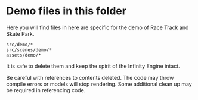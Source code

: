 # Demo files in this folder

Here you will find files in here are specific for the demo of Race Track and Skate Park.  

```
src/demo/*
src/scenes/demo/*
assets/demo/*
```

It is safe to delete them and keep the spirit of the Infinity Engine intact.  

Be careful with references to contents deleted.  The code may throw compile errors or models will stop rendering.  Some additional clean up may be required in referencing code.
